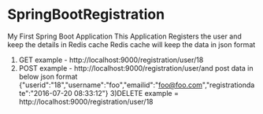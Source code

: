 # SpringBootRegistration
My First Spring Boot Application
This Application Registers the user and keep the details in Redis cache
Redis cache will keep the data in json format
1) GET example - http://localhost:9000/registration/user/18
2) POST  example - http://localhost:9000/registration/user/and post data in below json format
{"userid":"18","username":"foo","emailid":"foo@foo.com","registrationdate":"2016-07-20 08:33:12"}
3)DELETE example = http://localhost:9000/registration/user/18
